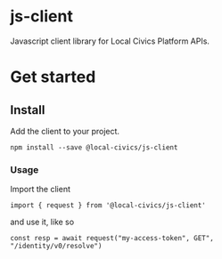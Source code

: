 # js-client

Javascript client library for Local Civics Platform APIs.

# Get started

## Install

Add the client to your project.

`npm install --save @local-civics/js-client`

### **Usage**

Import the client

`import { request } from '@local-civics/js-client'`

and use it, like so

```
const resp = await request("my-access-token", GET", "/identity/v0/resolve")
```

